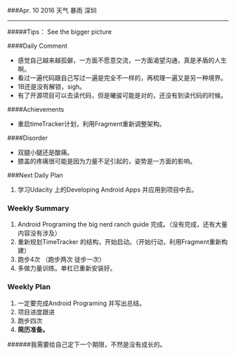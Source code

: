 ###Apr. 10 2016 天气 暴雨 深圳
***
#####Tips：
See the bigger picture

####Daily Comment
+ 感觉自己越来越孤僻，一方面不愿意交流，一方面渴望沟通，真是矛盾的人生啊。
+ 看过一遍代码跟自己写过一遍是完全不一样的，再梳理一遍又是另一种境界。
+ 1B还是没有解锁，sigh。
+ 有了开源项目可以去读代码，但是曦骏可能是对的，还没有到读代码的时候。

####Achievements
+ 重启timeTracker计划，利用Fragment重新调整架构。

####Disorder
* 双腿小腿还是酸痛。
* 膝盖的疼痛很可能是因为力量不足引起的，姿势是一方面的影响。

###Next Daily Plan
1. 学习Udacity 上的Developing Android Apps 并应用到项目中去。

### Weekly Summary
1. Android Programing the big nerd ranch guide 完成。（没有完成，还有大量内容没有涉及）
2. 重新规划TimeTracker 的结构，开始启动。（开始行动，利用Fragment重新构建）
3. 跑步4次 （跑步两次 徒步一次）
4. 多做力量训练。单杠已重新安装好。

### Weekly Plan
1. 一定要完成Android Programing 并写出总结。
2. 项目进度跟进
3. 跑步四次
4. **简历准备。**

######我需要给自己定下一个期限，不然是没有成长的。
